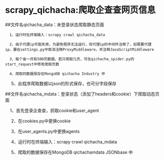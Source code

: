 # scrapy_qichacha:爬取企查查网页信息
##文件名qichacha_data：未登录状态爬取静态页面

      1、运行时在终端输入：scrapy crawl qichacha_data
      
      2、由于代理ip可能失效，为避免程序无法运行，将代理ip的中间件注释了，如需要代理ip，要在settings.py中取消注释ProxyMiddleware，并注释JavaScriptMiddleware
      
      3、每个省一共有500页数据，若只爬取几页，可在qichacha_spider.py的start_request中修改爬取页数
      
      4、爬取的数据保存在MongoDB qichacha Industry 中
      
      5、此程序爬取数据以json的形式保存，也可分字段保存
      
##文件名qichacha_mdata：登录状态（添加了headers和cookie）下爬取动态页面

      1、首先登录企查查，抓取cookie和user_agent
      
      2、在cookies.py中更换cookie
      
      3、在user_agents.py中更换agents
      
      4、运行时在终端输入：scrapy crawl qichacha_mdata
      
      5、爬取的数据保存在MongoDB qichachamdata JSONbase 中

